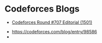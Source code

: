 # Codeforces Blogs

- [Codeforces Round #707 Editorial (1501)](https://codeforces.com/blog/entry/88591)

* https://codeforces.com/blog/entry/98586
* 
